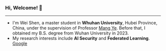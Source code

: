 ### Hi, Welcome! 👋
***
- I'm Wei Shen, a master student in **Whuhan University**, Hubei Province, China, under the supervision of Professor [Mang Ye](https://scholar.google.com.hk/citations?user=j-HxRy0AAAAJ&hl=zh-CN&oi=ao). Before that, I obtained my B.S. degree from Wuhan University in 2023.
- My research interests include **AI Security** and **Federated Learning**. [Google](https://scholar.google.com.hk/citations?user=fRwq42IAAAAJ&hl=zh-CN)
